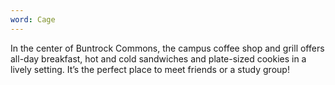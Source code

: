 ```yaml
---
word: Cage
---
```


In the center of Buntrock Commons, the campus coffee shop and grill offers all-day breakfast, hot and cold sandwiches and plate-sized cookies in a lively setting. It’s the perfect place to meet friends or a study group!
